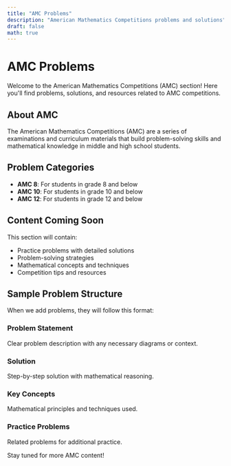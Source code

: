 ```yaml
---
title: "AMC Problems"
description: "American Mathematics Competitions problems and solutions"
draft: false
math: true
---
```


# AMC Problems

Welcome to the American Mathematics Competitions (AMC) section! Here you'll find problems, solutions, and resources related to AMC competitions.

## About AMC

The American Mathematics Competitions (AMC) are a series of examinations and curriculum materials that build problem-solving skills and mathematical knowledge in middle and high school students.

## Problem Categories

- **AMC 8**: For students in grade 8 and below
- **AMC 10**: For students in grade 10 and below  
- **AMC 12**: For students in grade 12 and below

## Content Coming Soon

This section will contain:
- Practice problems with detailed solutions
- Problem-solving strategies
- Mathematical concepts and techniques
- Competition tips and resources

## Sample Problem Structure

When we add problems, they will follow this format:

### Problem Statement
Clear problem description with any necessary diagrams or context.

### Solution
Step-by-step solution with mathematical reasoning.

### Key Concepts
Mathematical principles and techniques used.

### Practice Problems
Related problems for additional practice.

Stay tuned for more AMC content!
